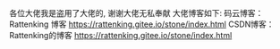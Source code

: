 各位大佬我是盗用了大佬的, 谢谢大佬无私奉献
大佬博客如下:
码云博客：Rattenking 博客  https://rattenking.gitee.io/stone/index.html
CSDN博客：Rattenking的博客 https://rattenking.gitee.io/stone/index.html
